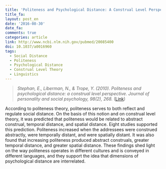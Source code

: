 ```yaml
---
title: 'Politeness and Psychological Distance: A Construal Level Perspective'
title_fa:
layout: post_en
date: '2016-08-30'
date_fa:
comments: true
categories: article
link: http://www.ncbi.nlm.nih.gov/pubmed/20085400
doi: 10.1037/a0016960
tags:
  - Social Distance
  - Politeness
  - Psychological Distance
  - Construal Level Theory
  - Linguistics
---
```


> *Stephan, E., Liberman, N., & Trope, Y. (2010). Politeness and psychological distance: a construal level perspective. Journal of personality and social psychology, 98(2), 268.* ([Link](http://www.ncbi.nlm.nih.gov/pubmed/20085400))


According to politeness theory, politeness serves to both reflect and regulate social distance. On the basis of this notion and on construal level theory, it was predicted that politeness would be related to abstract construal, temporal distance, and spatial distance. Eight studies supported this prediction. Politeness increased when the addressees were construed abstractly, were temporally distant, and were spatially distant. It was also found that increasing politeness produced abstract construals, greater temporal distance, and greater spatial distance. These findings shed light on the way politeness operates in different cultures and is conveyed in different languages, and they support the idea that dimensions of psychological distance are interrelated.

